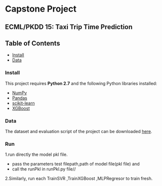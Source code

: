 # Capstone Project
## ECML/PKDD 15: Taxi Trip Time Prediction 

## Table of Contents  
- [Install](#install)
- [Data](#data)





### <a name="install"></a>Install

This project requires **Python 2.7** and the following Python libraries installed:

- [NumPy](http://www.numpy.org/)
- [Pandas](http://pandas.pydata.org)
- [scikit-learn](http://scikit-learn.org/stable/)
- [XGBoost](https://xgboost.readthedocs.io/en/latest/)

### <a name="data"></a>Data

The dataset and evaluation script of the project can be downloaded [here](https://www.kaggle.com/c/pkdd-15-taxi-trip-time-prediction-ii/data).

### <a name="install"></a>Run
1.run directly the  model pkl file.
   - pass the parameters  test filepath,path of model file(pkl file) and 
   - call the runPkl in runPkl.py file//

2.Similarly, run each TrainSVR ,TrainXGBoost ,MLPRegresor to train  fresh.

